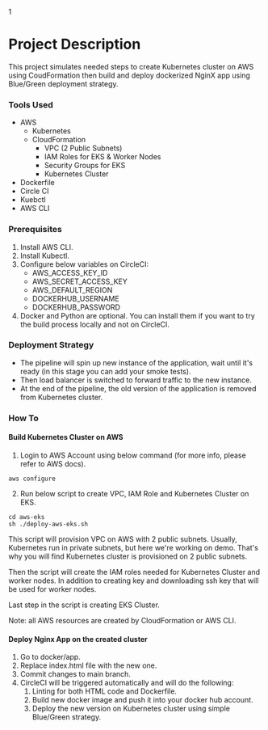 1
# Project Description
This project simulates needed steps to create Kubernetes cluster on AWS using CoudFormation then build and deploy dockerized NginX app using Blue/Green deployment strategy.

### Tools Used
- AWS
    - Kubernetes
    - CloudFormation
        - VPC (2 Public Subnets)
        - IAM Roles for EKS & Worker Nodes
        - Security Groups for EKS
        - Kubernetes Cluster
- Dockerfile
- Circle CI
- Kuebctl
- AWS CLI


### Prerequisites

1. Install AWS CLI.
2. Install Kubectl.
3. Configure below variables on CircleCI:
    - AWS_ACCESS_KEY_ID
    - AWS_SECRET_ACCESS_KEY
    - AWS_DEFAULT_REGION
    - DOCKERHUB_USERNAME
    - DOCKERHUB_PASSWORD
4. Docker and Python are optional. You can install them if you want to try the build process locally and not on CircleCI.


### Deployment Strategy

- The pipeline will spin up new instance of the application, wait until it's ready (in this stage you can add your smoke tests).
- Then load balancer is switched to forward traffic to the new instance.
- At the end of the pipeline, the old version of the application is removed from Kubernetes cluster.

### How To

#### Build Kubernetes Cluster on AWS

1. Login to AWS Account using below command (for more info, please refer to AWS docs).

```
aws configure
```

2. Run below script to create VPC, IAM Role and Kubernetes Cluster on EKS.

```
cd aws-eks
sh ./deploy-aws-eks.sh
```

This script will provision VPC on AWS with 2 public subnets. Usually, Kubernetes run in private subnets, but here we're working on demo. That's why you will find Kubernetes cluster is provisioned on 2 public subnets.

Then the script will create the IAM roles needed for Kubernetes Cluster and worker nodes. In addition to creating key and downloading ssh key that will be used for worker nodes.

Last step in the script is creating EKS Cluster.

Note: all AWS resources are created by CloudFormation or AWS CLI.

#### Deploy Nginx App on the created cluster

1. Go to docker/app.
2. Replace index.html file with the new one.
3. Commit changes to main branch.
4. CircleCI will be triggered automatically and will do the following:
    1. Linting for both HTML code and Dockerfile.
    2. Build new docker image and push it into your docker hub account.
    3. Deploy the new version on Kubernetes cluster using simple Blue/Green strategy.